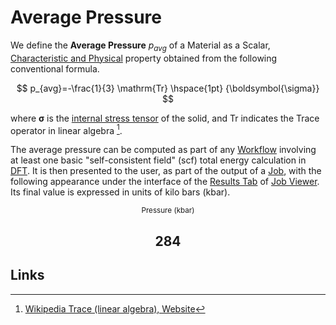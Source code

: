 # Average Pressure

We define the **Average Pressure** $p_{avg}$ of a Material as a Scalar, [Characteristic and Physical](../../data-structured/overview.md) property obtained from the following conventional formula.

$$
p_{avg}=-\frac{1}{3} \mathrm{Tr} \hspace{1pt} {\boldsymbol{\sigma}}
$$ 

where ${\boldsymbol{\sigma}}$ is the [internal stress tensor](../non-scalar/stress-tensor.md) of the solid, and $\mathrm{Tr}$ indicates the Trace operator in linear algebra [^1]. 

The average pressure can be computed as part of any [Workflow](../../workflows/overview.md) involving at least one basic "self-consistent field" (scf) total energy calculation in [DFT](../../models/dft/overview.md). It is then presented to the user, as part of the output of a [Job](../../jobs/overview.md), with the following appearance under the interface of the [Results Tab](../../jobs/ui/results-tab.md) of [Job Viewer](../../jobs/ui/viewer.md). Its final value is expressed in units of kilo bars (kbar).

<div class="clearfix"><center><div class="chart"><i class="zmdi zmdi-square-down zmdi-hc-3x"></i></div><div class="count"><small><!-- react-text: 1660 -->Pressure<!-- /react-text --><!-- react-text: 1661 --> (<!-- /react-text --><!-- react-text: 1662 -->kbar<!-- /react-text --><!-- react-text: 1663 -->)<!-- /react-text --></small><h2>284</h2></div></div>

## Links

[^1]: [Wikipedia Trace (linear algebra), Website](https://en.wikipedia.org/wiki/Trace_(linear_algebra))
